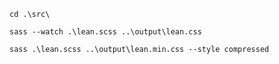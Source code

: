 ```
cd .\src\
```

```
sass --watch .\lean.scss ..\output\lean.css
```

```
sass .\lean.scss ..\output\lean.min.css --style compressed
```